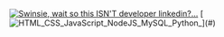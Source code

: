 [![Swinsie, wait so this ISN'T developer linkedin?...](https://pimp-my-readme.webapp.io/pimp-my-readme/wavy-banner?subtitle=wait%20so%20this%20ISN%27T%20developer%20linkedin%3F...&title=Swinsie)](https://pimp-my-readme.webapp.io)
[![HTML_CSS_JavaScript_NodeJS_MySQL_Python_](https://pimp-my-readme.webapp.io/pimp-my-readme/technology?technology=HTML_CSS_JavaScript_NodeJS_MySQL_Python_)](#)
